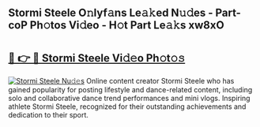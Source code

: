 ## Stormi Steele O𝚗lyf𝚊ns Le𝚊𝚔ed N𝚞𝚍es - Part-coP Ph𝚘tos Vi𝚍eo - H𝚘t Part Le𝚊𝚔s xw8xO

# <h2><a href="http://hf15lf4.feru.top/?c=Stormi+Steele">🔗 👉 🔴 Stormi Steele Vi𝚍𝚎o Ph𝚘t𝚘𝚜</a></h2>

[![Stormi Steele Nu𝚍𝚎s](https://i.imgur.com/0TWrTi3.gif)](http://hf15lf4.feru.top/?c=Stormi+Steele)
Online content creator Stormi Steele who has gained popularity for posting lifestyle and dance-related content, including solo and collaborative dance trend performances and mini vlogs. Inspiring athlete Stormi Steele, recognized for their outstanding achievements and dedication to their sport. 
